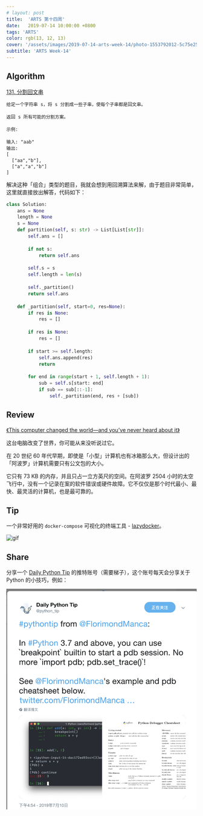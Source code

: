 ```yaml
---
# layout: post
title:  'ARTS 第十四周'
date:   2019-07-14 10:00:00 +0800
tags: 'ARTS'
color: rgb(13, 12, 13)
cover: '/assets/images/2019-07-14-arts-week-14/photo-1553792012-5c75e251255e.jpeg'
subtitle: 'ARTS Week-14'
---
```


## **Algorithm**

[131. 分割回文串](https://leetcode-cn.com/problems/palindrome-partitioning/)

```plain-text
给定一个字符串 s，将 s 分割成一些子串，使每个子串都是回文串。

返回 s 所有可能的分割方案。

示例:

输入: "aab"
输出:
[
  ["aa","b"],
  ["a","a","b"]
]
```

解决这种「组合」类型的题目，我就会想到用回溯算法来解，由于题目非常简单，这里就直接放出解答，代码如下：

```python
class Solution:
    ans = None
    length = None
    s = None
    def partition(self, s: str) -> List[List[str]]:
        self.ans = []

        if not s:
            return self.ans

        self.s = s
        self.length = len(s)

        self._partition()
        return self.ans

    def _partition(self, start=0, res=None):
        if res is None:
            res = []

        if res is None:
            res = []

        if start >= self.length:
            self.ans.append(res)
            return

        for end in range(start + 1, self.length + 1):
            sub = self.s[start: end]
            if sub == sub[::-1]:
                self._partition(end, res + [sub])
```

## Review

[《This computer changed the world—and you’ve never heard about it》](https://www.fastcompany.com/90362562/this-computer-changed-world-youve-never-heard-about-it)

这台电脑改变了世界，你可能从来没听说过它。

在 20 世纪 60 年代早期，即使是「小型」计算机也有冰箱那么大，但设计出的「阿波罗」计算机需要只有公文包的大小。

它只有 73 KB 的内存，并且只占一立方英尺的空间。在阿波罗 2504 小时的太空飞行中，没有一个记录在案的软件错误或硬件故障。它不仅仅是那个时代最小、最快、最灵活的计算机，也是最可靠的。

## Tip

一个非常好用的 `docker-compose` 可视化的终端工具 - [lazydocker](https://github.com/jesseduffield/lazydocker)。

![gif](https://github.com/jesseduffield/lazydocker/raw/master/docs/resources/demo3.gif)

## Share

分享一个 [Daily Python Tip](https://twitter.com/python_tip) 的推特账号（需要梯子），这个账号每天会分享关于 Python 的小技巧，例如：

![img](/assets/images/2019-07-14-arts-week-14/Untitled-b70877a2-9a6e-49fb-b3dc-7704f2ba200c.png)

